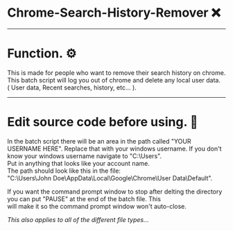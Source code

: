 # Chrome-Search-History-Remover ❌

---


# Function. ⚙

This is made for people who want to remove their search history on chrome. <br>
This batch script will log you out of chrome and delete any local user data. <br>
( User data, Recent searches, history, etc... ).


---


# Edit source code before using. 📝
In the batch script there will be an area in the path called "YOUR USERNAME HERE".
Replace that with your windows username. If you don't know your windows username navigate to "C:\Users\". <br>
Put in anything that looks like your account name.<br> The path should look like this in the file: <br>
"C:\Users\John Doe\AppData\Local\Google\Chrome\User Data\Default".

If you want the command prompt window to stop after delting the directory you can put "PAUSE" at the end of the batch file. This<br>
will make it so the command prompt window won't auto-close.

*This also applies to all of the different file types...*

